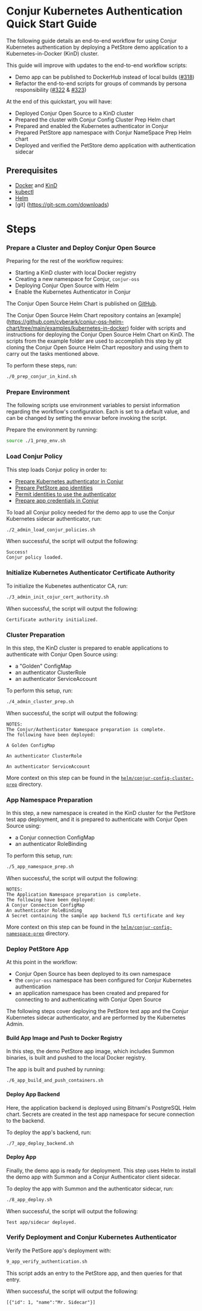 # Conjur Kubernetes Authentication Quick Start Guide

The following guide details an end-to-end workflow for using Conjur Kubernetes
authentication by deploying a PetStore demo application to a
Kubernetes-in-Docker (KinD) cluster.

This guide will improve with updates to the end-to-end workflow scripts:
* Demo app can be published to DockerHub instead of local builds
  ([#318](https://github.com/cyberark/conjur-authn-k8s-client/issues/318))
* Refactor the end-to-end scripts for groups of commands by persona responsibility
  ([#322](https://github.com/cyberark/conjur-authn-k8s-client/issues/322) &
  [#323](https://github.com/cyberark/conjur-authn-k8s-client/issues/323))

At the end of this quickstart, you will have:

* Deployed Conjur Open Source to a KinD cluster
* Prepared the cluster with Conjur Config Cluster Prep Helm chart
* Prepared and enabled the Kubernetes authenticator in Conjur
* Prepared PetStore app namespace with Conjur NameSpace Prep Helm chart
* Deployed and verified the PetStore demo application with authentication sidecar

## Prerequisites

* [Docker](https://docs.docker.com/get-docker/) and [KinD](https://github.com/kubernetes-sigs/kind#installation-and-usage)
* [kubectl](https://kubernetes.io/docs/tasks/tools/#kubectl)
* [Helm](https://helm.sh/docs/intro/install/)
* [git] (https://git-scm.com/downloads)

# Steps

### Prepare a Cluster and Deploy Conjur Open Source

Preparing for the rest of the workflow requires:

* Starting a KinD cluster with local Docker registry
* Creating a new namespace for Conjur, `conjur-oss`
* Deploying Conjur Open Source with Helm
* Enable the Kubernetes Authenticator in Conjur

The Conjur Open Source Helm Chart is published on
[GitHub](https://github.com/cyberark/conjur-oss-helm-chart).

The Conjur Open Source Helm Chart repository contains an [example]
(https://github.com/cyberark/conjur-oss-helm-chart/tree/main/examples/kubernetes-in-docker)
folder with scripts and instructions for deploying the Conjur Open Source Helm Chart on
KinD. The scripts from the example folder are used to accomplish this step by
git cloning the Conjur Open Source Helm Chart repository and using them to carry out the
tasks mentioned above.

To perform these steps, run:
```bash
./0_prep_conjur_in_kind.sh
```

### Prepare Environment

The following scripts use environment variables to persist information regarding
the workflow's configuration. Each is set to a default value, and can be changed
by setting the envvar before invoking the script.

Prepare the environment by running:
```bash
source ./1_prep_env.sh
```

### Load Conjur Policy

This step loads Conjur policy in order to:

* [Prepare Kubernetes authenticator in Conjur](https://github.com/cyberark/conjur-authn-k8s-client/blob/master/bin/test-workflow/policy/templates/cluster-authn-svc-def.template.yml)
* [Prepare PetStore app identities](https://github.com/cyberark/conjur-authn-k8s-client/blob/master/bin/test-workflow/policy/templates/project-authn-def.template.yml)
* [Permit identities to use the authenticator](https://github.com/cyberark/conjur-authn-k8s-client/blob/master/bin/test-workflow/policy/templates/app-identity-def.template.yml)
* [Prepare app credentials in Conjur](https://github.com/cyberark/conjur-authn-k8s-client/blob/master/bin/test-workflow/policy/app-access.yml)

To load all Conjur policy needed for the demo app to use the Conjur Kubernetes
sidecar authenticator, run:
```bash
./2_admin_load_conjur_policies.sh
```

When successful, the script will output the following:
```
Success!
Conjur policy loaded.
```

### Initialize Kubernetes Authenticator Certificate Authority

To initialize the Kubenetes authenticator CA, run:
```bash
./3_admin_init_cojur_cert_authority.sh
```

When successful, the script will output the following:
```
Certificate authority initialized.
```

### Cluster Preparation

In this step, the KinD cluster is prepared to enable applications to
authenticate with Conjur Open Source using:

* a "Golden" ConfigMap
* an authenticator ClusterRole
* an authenticator ServiceAccount

To perform this setup, run:
```bash
./4_admin_cluster_prep.sh
```

When successful, the script will output the following:
```
NOTES:
The Conjur/Authenticator Namespace preparation is complete.
The following have been deployed:

A Golden ConfigMap

An authenticator ClusterRole

An authenticator ServiceAccount
```

More context on this step can be found in the
[`helm/conjur-config-cluster-prep`](https://github.com/cyberark/conjur-authn-k8s-client/tree/master/helm/conjur-config-cluster-prep)
directory.

### App Namespace Preparation

In this step, a new namespace is created in the KinD cluster for the PetStore
test app deployment, and it is prepared to authenticate with Conjur Open Source using:

* a Conjur connection ConfigMap
* an authenticator RoleBinding

To perform this setup, run:
```bash
./5_app_namespace_prep.sh
```

When successful, the script will output the following:
```
NOTES:
The Application Namespace preparation is complete.
The following have been deployed:
A Conjur Connection ConfigMap
An authenticator RoleBinding
A Secret containing the sample app backend TLS certificate and key
```

More context on this step can be found in the
[`helm/conjur-config-namespace-prep`](https://github.com/cyberark/conjur-authn-k8s-client/tree/master/helm/conjur-config-namespace-prep)
directory.

### Deploy PetStore App

At this point in the workflow:

* Conjur Open Source has been deployed to its own namespace
* the `conjur-oss` namespace has been configured for Conjur Kubernetes
  authentication
* an application namespace has been created and prepared for connecting to and
  authenticating with Conjur Open Source

The following steps cover deploying the PetStore test app and the Conjur
Kubernetes sidecar authenticator, and are performed by the Kubernetes Admin.

#### Build App Image and Push to Docker Registry

In this step, the demo PetStore app image, which includes Summon binaries, is
built and pushed to the local Docker registry.

The app is built and pushed by running:
```bash
./6_app_build_and_push_containers.sh
```

#### Deploy App Backend

Here, the application backend is deployed using Bitnami's PostgreSQL Helm chart.
Secrets are created in the test app namespace for secure connection to the
backend.

To deploy the app's backend, run:
```bash
./7_app_deploy_backend.sh
```

#### Deploy App

Finally, the demo app is ready for deployment.
This step uses Helm to install the demo app with Summon and a Conjur
Authenticator client sidecar.

To deploy the app with Summon and the authenticator sidecar, run:
```bash
./8_app_deploy.sh
```

When successful, the script will output the following:
```
Test app/sidecar deployed.
```

### Verify Deployment and Conjur Kubernetes Authenticator

Verify the PetSore app's deployment with:
```bash
9_app_verify_authentication.sh
```

This script adds an entry to the PetStore app, and then queries for that entry.

When successful, the script will output the following:
```
[{"id": 1, "name":"Mr. Sidecar"}]
```
